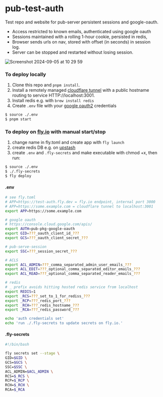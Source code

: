 # pub-test-auth

Test repo and website for pub-server persistent sessions and google-oauth.

- Access restricted to known emails, authenticated using google oauth
- Sessions maintained with a rolling 1-hour cookie, persisted in redis,
- Browser sends urls on nav, stored with offset (in seconds) in session log.
- Server can be stopped and restarted without losing session.

![Screenshot 2024-09-05 at 10 29 59](https://github.com/user-attachments/assets/61397bc2-c0e3-4dc7-aea4-f0dd803b76b6)

### To deploy locally

1. Clone this repo and `pnpm install`.
1. Install a remotely managed [cloudflare tunnel](https://developers.cloudflare.com/cloudflare-one/connections/connect-networks/configure-tunnels/remote-management/) with a public hostname routing to service HTTP://localhost:3001.
2. Install redis e.g. with `brew install redis`
3. Create `.env` file with your [google oauth2](https://console.cloud.google.com/apis/credentials) credentials

```sh
$ source ./.env
$ pnpm start
```

### To deploy on [fly.io](https://fly.io/) with manual start/stop

1. change name in fly.toml and create app with `fly launch`
2. create redis DB e.g. on [upstash](https://console.upstash.com/redis)
3. create `.env` and `.fly-secrets` and make executable with chmod +x, then run:

```sh
$ source ./.env
$ ./.fly-secrets
$ fly deploy
```

#### .env
```sh
# see fly.toml
# APP=https://test-auth.fly.dev = fly.io endpoint, internal port 3000
# APP=https://some.example.com = cloudflare tunnel to localhost:3001
export APP=https://some.example.com

# google oauth
# https://console.cloud.google.com/apis/
export AUTH=pub-pkg-google-oauth
export GID=???_oauth_client_id_???
export GCS=???_oauth_client_secret_???

# pub-serve-session
export SSC=???_session_secret_???

# ACLS
export ACL_ADMIN=???_comma_separated_admin_user_emails_???
export ACL_EDIT=???_optional_comma_separated_editor_emails_???
export ACL_READ=???_optional_comma_separated_reader_emails_???

# redis
# _ prefix avoids hitting hosted redis service from localhost
export REDIS=1
export _RCS=???_set_to_1_for_rediss_???
export _RCP=???_redis_port_???
export _RCH=???_redis_hostname_???
export _RCA=???_redis_password_???

echo 'auth credentials set'
echo 'run ./.fly-secrets to update secrets on fly.io.'
```

#### .fly-secrets
```sh
#!/bin/bash

fly secrets set --stage \
GID=$GID \
GCS=$GCS \
SSC=$SSC \
ACL_ADMIN=$ACL_ADMIN \
RCS=$_RCS \
RCP=$_RCP \
RCH=$_RCH \
RCA=$_RCA
```
